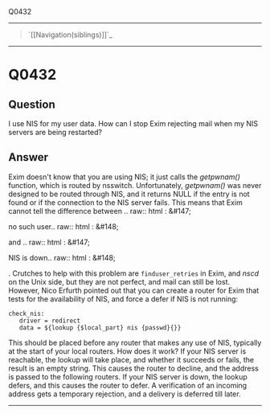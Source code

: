 Q0432

* * * * *

> \`[[Navigation(siblings)]]\`\_

* * * * *

Q0432
=====

Question
--------

I use NIS for my user data. How can I stop Exim rejecting mail when my
NIS servers are being restarted?

Answer
------

Exim doesn't know that you are using NIS; it just calls the *getpwnam()* function, which is routed by nsswitch. Unfortunately, *getpwnam()* was never designed to be routed through NIS, and it returns NULL if the entry is not found or if the connection to the NIS server fails. This means that Exim cannot tell the difference between .. raw:: html
:   &\#147;

no such user.. raw:: html
:   &\#148;

and .. raw:: html
:   &\#147;

NIS is down.. raw:: html
:   &\#148;

. Crutches to help with this problem are `finduser_retries` in Exim, and
*nscd* on the Unix side, but they are not perfect, and mail can still be
lost. However, Nico Erfurth pointed out that you can create a router for
Exim that tests for the availability of NIS, and force a defer if NIS is
not running:

    check_nis:
       driver = redirect
       data = ${lookup {$local_part} nis {passwd}{}}

This should be placed before any router that makes any use of NIS,
typically at the start of your local routers. How does it work? If your
NIS server is reachable, the lookup will take place, and whether it
succeeds or fails, the result is an empty string. This causes the router
to decline, and the address is passed to the following routers. If your
NIS server is down, the lookup defers, and this causes the router to
defer. A verification of an incoming address gets a temporary rejection,
and a delivery is deferred till later.

* * * * *
